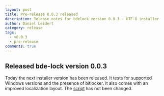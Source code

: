 ```yaml
---
layout: post
title: Pre-release 0.0.3 released
description: Release notes for bdelock version 0.0.3 - UTF-8 installer with improved tests and localization
author: Daniel Leidert
category: release
tags:
  - v0.0.3
  - pre-release
comments: true
---
```


## Released bde-lock version 0.0.3

Today the next installer version has been released. It tests for supported Windows versions and the presence of bitlocker. It also comes with an improved localization layout. The [script](/script/bdelock.vbs) has not been changed.
